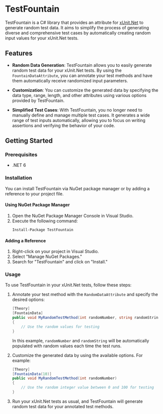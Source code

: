 # TestFountain

TestFountain is a C# library that provides an attribute for [xUnit.Net](https://xunit.net/) to generate random test data. It aims to simplify the process of generating diverse and comprehensive test cases by automatically creating random input values for your xUnit.Net tests.

## Features

- **Random Data Generation**: TestFountain allows you to easily generate random test data for your xUnit.Net tests. By using the `FountainDataAttribute`, you can annotate your test methods and have them automatically receive randomized input parameters.

- **Customization**: You can customize the generated data by specifying the data type, range, length, and other attributes using various options provided by TestFountain.

- **Simplified Test Cases**: With TestFountain, you no longer need to manually define and manage multiple test cases. It generates a wide range of test inputs automatically, allowing you to focus on writing assertions and verifying the behavior of your code.

## Getting Started

### Prerequisites

- .NET 6

### Installation

You can install TestFountain via NuGet package manager or by adding a reference to your project file.

#### Using NuGet Package Manager

1. Open the NuGet Package Manager Console in Visual Studio.
2. Execute the following command:
   ```shell
   Install-Package TestFountain
   ```

#### Adding a Reference

1. Right-click on your project in Visual Studio.
2. Select "Manage NuGet Packages."
3. Search for "TestFountain" and click on "Install."

### Usage

To use TestFountain in your xUnit.Net tests, follow these steps:

1. Annotate your test method with the `RandomDataAttribute` and specify the desired options:
   ```csharp
   [Theory]
   [FountainData]
   public void MyRandomTestMethod(int randomNumber, string randomString)
   {
       // Use the random values for testing
   }
   ```

   In this example, `randomNumber` and `randomString` will be automatically populated with random values each time the test runs.

2. Customize the generated data by using the available options. For example:
   ```csharp
   [Theory]
   [FountainData(10)]
   public void MyRandomTestMethod(int randomNumber)
   {
       // Use the random integer value between 0 and 100 for testing
   }
   ```

3. Run your xUnit.Net tests as usual, and TestFountain will generate random test data for your annotated test methods.